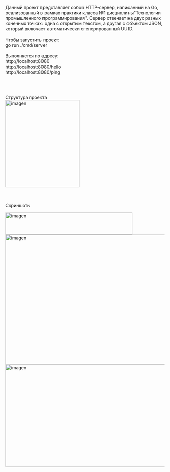 Данный проект представляет собой HTTP-сервер, написанный на Go, реализованный в рамках практики класса №1 дисциплины"Технологии промышленного программирования". Сервер отвечает на двух разных конечных точках: одна с открытым текстом, а другая с объектом JSON, который включает автоматически сгенерированный UUID.
<br><br>
Чтобы запустить проект:
<br>
go run ./cmd/server
<br><br>
Выполняется по адресу:
<br>
http://localhost:8080
<br>
http://localhost:8080/hello
<br>
http://localhost:8080/ping

<br><br>

Структура проекта <br>
<img width="235" height="276" alt="imagen" src="https://github.com/user-attachments/assets/45655648-d9e1-44c3-bdae-ef622c723964" />

<br><br>
Скриншоты
<br>

<img width="401" height="69" alt="imagen" src="https://github.com/user-attachments/assets/9cef6e43-c249-43b1-ba81-0cd37af0fc85" />
<br>
<img width="810" height="409" alt="imagen" src="https://github.com/user-attachments/assets/590e0406-81d9-4a88-bc72-cf6560d3eefe" />
<br>
<img width="845" height="323" alt="imagen" src="https://github.com/user-attachments/assets/a0254b7f-a081-410d-8c71-a2acccfb3a7e" />
<br>





